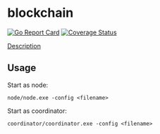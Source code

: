 # blockchain

[![Go Report Card](https://goreportcard.com/badge/github.com/Overseven/blockchain)](https://goreportcard.com/report/github.com/Overseven/blockchain)
[![Coverage Status](https://coveralls.io/repos/github/Overseven/blockchain/badge.svg?branch=main)](https://coveralls.io/github/Overseven/blockchain?branch=main)

[Description](https://github.com/Overseven/blockchain/blob/main/docs/description.md)

## Usage

Start as node:

``
node/node.exe -config <filename>
``

Start as coordinator:

``
coordinator/coordinator.exe -config <filename>
``
